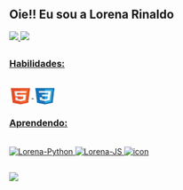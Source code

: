 ## Oie!! Eu sou a Lorena Rinaldo
 <div>
  <a href="https://github.com/Lorena-Rinaldo">
  <img height="180em" src="https://github-readme-stats.vercel.app/api?username=Lorena-Rinaldo&show_icons=true&theme=github_dark&include_all_commits=true&count_private=true"/>
  <img height="180em" src="https://github-readme-stats.vercel.app/api/top-langs/?username=Lorena-Rinaldo&layout=compact&langs_count=16&theme=github_dark"/>
</div>

 ##

### Habilidades:
<div style="display: inline_block"><br>
  <img align="center" alt="Lorena-HTML" height="30" width="40" src="https://raw.githubusercontent.com/devicons/devicon/master/icons/html5/html5-original.svg">
  <img align="center" alt="Lorena-CSS" height="30" width="40" src="https://raw.githubusercontent.com/devicons/devicon/master/icons/css3/css3-original.svg">
</div>

### Aprendendo:
  <div style="display: inline_block"><br>
  <img src="https://techstack-generator.vercel.app/python-icon.svg" alt="Lorena-Python" width="40" height="40" />
  <img src="https://techstack-generator.vercel.app/js-icon.svg" alt="Lorena-JS" width="70" height="57" /> 
  <img src="https://techstack-generator.vercel.app/mysql-icon.svg" alt="icon" width="65" height="65" />
  </div>
   
 ##

 
  <a href="https://www.linkedin.com/in/lorena-rinaldo01" target="_blank"><img src="https://img.shields.io/badge/-LinkedIn-%230077B5?style=for-the-badge&logo=linkedin&logoColor=white" target="_blank"></a> 
</div>


